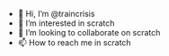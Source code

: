 - 👋 Hi, I’m @traincrisis
- 👀 I’m interested in scratch
- 💞️ I’m looking to collaborate on scratch
- 📫 How to reach me in scratch

<!---
traincrisis/traincrisis is a ✨ special ✨ repository because its `READ ME.md` (this file) appears on your GitHub profile.
You can click the Preview link to take a look at your changes.
--->
